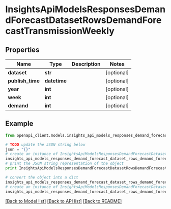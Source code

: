 # InsightsApiModelsResponsesDemandForecastDatasetRowsDemandForecastTransmissionWeekly


## Properties
Name | Type | Description | Notes
------------ | ------------- | ------------- | -------------
**dataset** | **str** |  | [optional] 
**publish_time** | **datetime** |  | [optional] 
**year** | **int** |  | [optional] 
**week** | **int** |  | [optional] 
**demand** | **int** |  | [optional] 

## Example

```python
from openapi_client.models.insights_api_models_responses_demand_forecast_dataset_rows_demand_forecast_transmission_weekly import InsightsApiModelsResponsesDemandForecastDatasetRowsDemandForecastTransmissionWeekly

# TODO update the JSON string below
json = "{}"
# create an instance of InsightsApiModelsResponsesDemandForecastDatasetRowsDemandForecastTransmissionWeekly from a JSON string
insights_api_models_responses_demand_forecast_dataset_rows_demand_forecast_transmission_weekly_instance = InsightsApiModelsResponsesDemandForecastDatasetRowsDemandForecastTransmissionWeekly.from_json(json)
# print the JSON string representation of the object
print InsightsApiModelsResponsesDemandForecastDatasetRowsDemandForecastTransmissionWeekly.to_json()

# convert the object into a dict
insights_api_models_responses_demand_forecast_dataset_rows_demand_forecast_transmission_weekly_dict = insights_api_models_responses_demand_forecast_dataset_rows_demand_forecast_transmission_weekly_instance.to_dict()
# create an instance of InsightsApiModelsResponsesDemandForecastDatasetRowsDemandForecastTransmissionWeekly from a dict
insights_api_models_responses_demand_forecast_dataset_rows_demand_forecast_transmission_weekly_form_dict = insights_api_models_responses_demand_forecast_dataset_rows_demand_forecast_transmission_weekly.from_dict(insights_api_models_responses_demand_forecast_dataset_rows_demand_forecast_transmission_weekly_dict)
```
[[Back to Model list]](../README.md#documentation-for-models) [[Back to API list]](../README.md#documentation-for-api-endpoints) [[Back to README]](../README.md)


